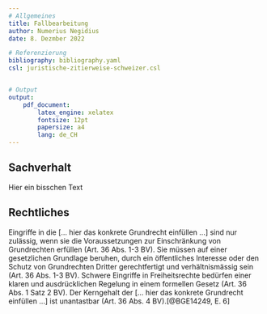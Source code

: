 ```yaml
---
# Allgemeines
title: Fallbearbeitung
author: Numerius Negidius
date: 8. Dezmber 2022

# Referenzierung
bibliography: bibliography.yaml
csl: juristische-zitierweise-schweizer.csl


# Output
output:
    pdf_document:
        latex_engine: xelatex
        fontsize: 12pt
        papersize: a4
        lang: de_CH
---
```


## Sachverhalt


Hier ein bisschen Text

## Rechtliches

Eingriffe in die [... hier das konkrete Grundrecht einfüllen ...] sind
nur zulässig, wenn sie die Voraussetzungen zur Einschränkung von
Grundrechten erfüllen (Art. 36 Abs. 1-3 BV). Sie müssen auf einer
gesetzlichen Grundlage beruhen, durch ein öffentliches Interesse oder
den Schutz von Grundrechten Dritter gerechtfertigt und verhältnismässig
sein (Art. 36 Abs. 1-3 BV). Schwere Eingriffe in Freiheitsrechte
bedürfen einer klaren und ausdrücklichen Regelung in einem formellen
Gesetz (Art. 36 Abs. 1 Satz 2 BV). Der Kerngehalt der [... hier das
konkrete Grundrecht einfüllen ...] ist unantastbar (Art. 36 Abs. 4
BV).[@BGE14249, E. 6]

